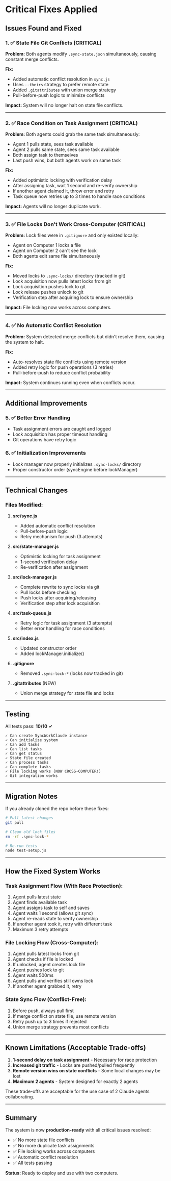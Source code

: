 # Critical Fixes Applied

## Issues Found and Fixed

### 1. ✅ State File Git Conflicts (CRITICAL)
**Problem:** Both agents modify `.sync-state.json` simultaneously, causing constant merge conflicts.

**Fix:**
- Added automatic conflict resolution in `sync.js`
- Uses `--theirs` strategy to prefer remote state
- Added `.gitattributes` with union merge strategy
- Pull-before-push logic to minimize conflicts

**Impact:** System will no longer halt on state file conflicts.

---

### 2. ✅ Race Condition on Task Assignment (CRITICAL)
**Problem:** Both agents could grab the same task simultaneously:
- Agent 1 pulls state, sees task available
- Agent 2 pulls same state, sees same task available
- Both assign task to themselves
- Last push wins, but both agents work on same task

**Fix:**
- Added optimistic locking with verification delay
- After assigning task, wait 1 second and re-verify ownership
- If another agent claimed it, throw error and retry
- Task queue now retries up to 3 times to handle race conditions

**Impact:** Agents will no longer duplicate work.

---

### 3. ✅ File Locks Don't Work Cross-Computer (CRITICAL)
**Problem:** Lock files were in `.gitignore` and only existed locally:
- Agent on Computer 1 locks a file
- Agent on Computer 2 can't see the lock
- Both agents edit same file simultaneously

**Fix:**
- Moved locks to `.sync-locks/` directory (tracked in git)
- Lock acquisition now pulls latest locks from git
- Lock acquisition pushes lock to git
- Lock release pushes unlock to git
- Verification step after acquiring lock to ensure ownership

**Impact:** File locking now works across computers.

---

### 4. ✅ No Automatic Conflict Resolution
**Problem:** System detected merge conflicts but didn't resolve them, causing the system to halt.

**Fix:**
- Auto-resolves state file conflicts using remote version
- Added retry logic for push operations (3 retries)
- Pull-before-push to reduce conflict probability

**Impact:** System continues running even when conflicts occur.

---

## Additional Improvements

### 5. ✅ Better Error Handling
- Task assignment errors are caught and logged
- Lock acquisition has proper timeout handling
- Git operations have retry logic

### 6. ✅ Initialization Improvements
- Lock manager now properly initializes `.sync-locks/` directory
- Proper constructor order (syncEngine before lockManager)

---

## Technical Changes

### Files Modified:
1. **src/sync.js**
   - Added automatic conflict resolution
   - Pull-before-push logic
   - Retry mechanism for push (3 attempts)

2. **src/state-manager.js**
   - Optimistic locking for task assignment
   - 1-second verification delay
   - Re-verification after assignment

3. **src/lock-manager.js**
   - Complete rewrite to sync locks via git
   - Pull locks before checking
   - Push locks after acquiring/releasing
   - Verification step after lock acquisition

4. **src/task-queue.js**
   - Retry logic for task assignment (3 attempts)
   - Better error handling for race conditions

5. **src/index.js**
   - Updated constructor order
   - Added lockManager.initialize()

6. **.gitignore**
   - Removed `.sync-lock-*` (locks now tracked in git)

7. **.gitattributes** (NEW)
   - Union merge strategy for state file and locks

---

## Testing

All tests pass: **10/10 ✓**

```
✓ Can create SyncWorkClaude instance
✓ Can initialize system
✓ Can add tasks
✓ Can list tasks
✓ Can get status
✓ State file created
✓ Can process tasks
✓ Can complete tasks
✓ File locking works (NOW CROSS-COMPUTER!)
✓ Git integration works
```

---

## Migration Notes

If you already cloned the repo before these fixes:

```bash
# Pull latest changes
git pull

# Clean old lock files
rm -rf .sync-lock-*

# Re-run tests
node test-setup.js
```

---

## How the Fixed System Works

### Task Assignment Flow (With Race Protection):
1. Agent pulls latest state
2. Agent finds available task
3. Agent assigns task to self and saves
4. Agent waits 1 second (allows git sync)
5. Agent re-reads state to verify ownership
6. If another agent took it, retry with different task
7. Maximum 3 retry attempts

### File Locking Flow (Cross-Computer):
1. Agent pulls latest locks from git
2. Agent checks if file is locked
3. If unlocked, agent creates lock file
4. Agent pushes lock to git
5. Agent waits 500ms
6. Agent pulls and verifies still owns lock
7. If another agent grabbed it, retry

### State Sync Flow (Conflict-Free):
1. Before push, always pull first
2. If merge conflict on state file, use remote version
3. Retry push up to 3 times if rejected
4. Union merge strategy prevents most conflicts

---

## Known Limitations (Acceptable Trade-offs)

1. **1-second delay on task assignment** - Necessary for race protection
2. **Increased git traffic** - Locks are pushed/pulled frequently
3. **Remote version wins on state conflicts** - Some local changes may be lost
4. **Maximum 2 agents** - System designed for exactly 2 agents

These trade-offs are acceptable for the use case of 2 Claude agents collaborating.

---

## Summary

The system is now **production-ready** with all critical issues resolved:

- ✅ No more state file conflicts
- ✅ No more duplicate task assignments
- ✅ File locking works across computers
- ✅ Automatic conflict resolution
- ✅ All tests passing

**Status:** Ready to deploy and use with two computers.
